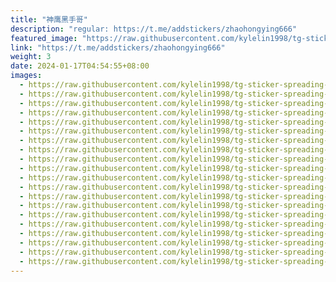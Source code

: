 ```yaml
---
title: "神鹰黑手哥"
description: "regular: https://t.me/addstickers/zhaohongying666"
featured_image: "https://raw.githubusercontent.com/kylelin1998/tg-sticker-spreading-worldwide-images/main/img/ea968af1-ee89-4f03-becf-0583456c3c76.jpg"
link: "https://t.me/addstickers/zhaohongying666"
weight: 3
date: 2024-01-17T04:54:55+08:00
images:
  - https://raw.githubusercontent.com/kylelin1998/tg-sticker-spreading-worldwide-images/main/img/ea968af1-ee89-4f03-becf-0583456c3c76.jpg
  - https://raw.githubusercontent.com/kylelin1998/tg-sticker-spreading-worldwide-images/main/img/9b55d1f6-6851-4ed4-91e1-589f10d04033.jpg
  - https://raw.githubusercontent.com/kylelin1998/tg-sticker-spreading-worldwide-images/main/img/45829544-fca1-49a4-ab08-f2d8c20e7772.jpg
  - https://raw.githubusercontent.com/kylelin1998/tg-sticker-spreading-worldwide-images/main/img/b39670a3-e129-46c1-9c1a-0ddb3cb3a2e4.jpg
  - https://raw.githubusercontent.com/kylelin1998/tg-sticker-spreading-worldwide-images/main/img/ebbc6655-82c6-44b3-9468-d8100de692ac.jpg
  - https://raw.githubusercontent.com/kylelin1998/tg-sticker-spreading-worldwide-images/main/img/a4859677-3502-4d1d-a929-b7823a8aa512.jpg
  - https://raw.githubusercontent.com/kylelin1998/tg-sticker-spreading-worldwide-images/main/img/b3e706e6-aca4-4598-bd28-69726e33c07a.jpg
  - https://raw.githubusercontent.com/kylelin1998/tg-sticker-spreading-worldwide-images/main/img/1002032d-895b-49a8-85a5-f67f03ee938e.jpg
  - https://raw.githubusercontent.com/kylelin1998/tg-sticker-spreading-worldwide-images/main/img/e3bad1cb-c647-4f05-b3ad-ff491db71cf6.jpg
  - https://raw.githubusercontent.com/kylelin1998/tg-sticker-spreading-worldwide-images/main/img/5fa0dcd0-74a3-43b9-9f7f-a26746d2d118.jpg
  - https://raw.githubusercontent.com/kylelin1998/tg-sticker-spreading-worldwide-images/main/img/9b037371-33cd-47af-8ef3-ac2f517ae03d.jpg
  - https://raw.githubusercontent.com/kylelin1998/tg-sticker-spreading-worldwide-images/main/img/610d0583-b284-42e9-9566-9ae97db11774.jpg
  - https://raw.githubusercontent.com/kylelin1998/tg-sticker-spreading-worldwide-images/main/img/b332c517-24ba-4a76-a8fe-5d995a66673a.jpg
  - https://raw.githubusercontent.com/kylelin1998/tg-sticker-spreading-worldwide-images/main/img/633c9305-1166-444b-a3fe-ddaefa12e6a1.jpg
  - https://raw.githubusercontent.com/kylelin1998/tg-sticker-spreading-worldwide-images/main/img/0dc7d9be-6387-44e3-b85a-8c21c032ada9.jpg
  - https://raw.githubusercontent.com/kylelin1998/tg-sticker-spreading-worldwide-images/main/img/3ce011fb-6411-473b-a99a-dee72683d995.jpg
  - https://raw.githubusercontent.com/kylelin1998/tg-sticker-spreading-worldwide-images/main/img/06a48155-24e6-45a1-a75a-f51f231c30dd.jpg
  - https://raw.githubusercontent.com/kylelin1998/tg-sticker-spreading-worldwide-images/main/img/5ddcc0c3-707c-4ce6-a346-506e4393f36b.jpg
  - https://raw.githubusercontent.com/kylelin1998/tg-sticker-spreading-worldwide-images/main/img/873a9be6-cbc1-4cad-ba84-2f318dd85537.jpg
  - https://raw.githubusercontent.com/kylelin1998/tg-sticker-spreading-worldwide-images/main/img/e8143acb-0759-46b3-be28-d5dc7d708d1a.jpg
---
```

